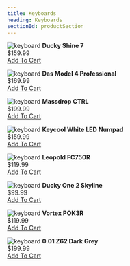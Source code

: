 ```yaml
---
title: Keyboards
heading: Keyboards
sectionId: productSection
---
```

![keyboard](ui/images/duckyshine7.jpg)
__Ducky Shine 7__  
$159.99  
[Add To Cart](#)

![keyboard](ui/images/das.png)
__Das Model 4 Professional__  
$169.99  
[Add To Cart](#)

![keyboard](ui/images/dropctrl.png)
__Massdrop CTRL__  
$199.99  
[Add To Cart](#)

![keyboard](ui/images/keycool.jpg)
__Keycool White LED Numpad__  
$159.99  
[Add To Cart](#)

![keyboard](ui/images/leopold.jpg)
__Leopold FC750R__  
$119.99  
[Add To Cart](#)

![keyboard](ui/images/duckyone2.jpg)
__Ducky One 2 Skyline__  
$99.99  
[Add To Cart](#)

![keyboard](ui/images/vortex.jpg)
__Vortex POK3R__  
$119.99  
[Add To Cart](#)

![keyboard](ui/images/zeroone.jpg)
__0.01 Z62 Dark Grey__  
$199.99  
[Add To Cart](#)


<!-- TWO SPACES IN MD IS A LINE BREAK WOW -->